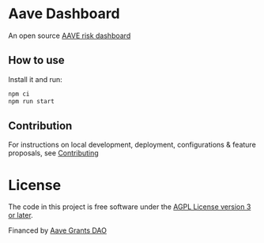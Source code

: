 # Aave Dashboard

An open source [AAVE risk dashboard](https://aave.blockanalitica.com)

## How to use

Install it and run:

```sh
npm ci
npm run start
```

## Contribution

For instructions on local development, deployment, configurations & feature proposals, see [Contributing](./CONTRIBUTING.md)

# License

The code in this project is free software under the [AGPL License version 3 or later](LICENSE).

Financed by [Aave Grants DAO](https://aavegrants.org/)
